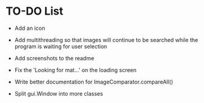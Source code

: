 # TO-DO List

* Add an icon
* Add multithreading so that images will continue to be searched while the program is waiting for user selection
* Add screenshots to the readme
* Fix the 'Looking for mat...' on the loading screen

* Write better documentation for ImageComparator.compareAll()
* Split gui.Window into more classes